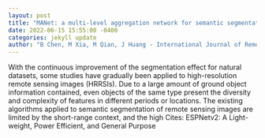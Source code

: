 ```yaml
--- 
layout: post 
title: "MANet: a multi-level aggregation network for semantic segmentation of high-resolution remote sensing images" 
date: 2022-06-15 15:55:00 -0400 
categories: jekyll update 
author: "B Chen, M Xia, M Qian, J Huang - International Journal of Remote Sensing, 2022" 
--- 
```

With the continuous improvement of the segmentation effect for natural datasets, some studies have gradually been applied to high-resolution remote sensing images (HRRSIs). Due to a large amount of ground object information contained, even objects of the same type present the diversity and complexity of features in different periods or locations. The existing algorithms applied to semantic segmentation of remote sensing images are limited by the short-range context, and the high Cites: ESPNetv2: A Light-weight, Power Efficient, and General Purpose